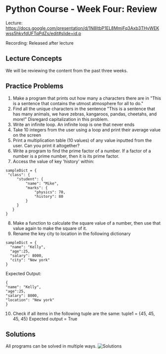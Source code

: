 # Python Course - Week Four: Review
Lecture: https://docs.google.com/presentation/d/1N8ItbP1EL8MmjFq3Axb3THyWEKwss5hkvfdUFTqPdZs/edit#slide=id.p

Recording: Released after lecture


## Lecture Concepts
We will be reviewing the content from the past three weeks.

## Practice Problems
1. Make a program that prints out how many a characters there are in "This is a sentence that contains the utmost atmosphere for all to do."
2. Find all the unique characters in the sentence "This is a sentence that has many animals, we have zebras, kangaroos, pandas, cheetahs, and more!" Disregard capitalization in this problem.
3.  Write an infinite loop. An infinite loop is one that never ends
4. Take 10 integers from the user using a loop and print their average value on the screen
5. Print a multiplication table (10 values) of any value inputted from the user. Can you print it altogether?
6. Write a program to find the prime factor of a number. If a factor of a number is a prime number, then it is its prime factor.
7. Access the value of key 'history' within:
```
sampleDict = {
 "class": {
     "student": {
         "name": "Mike",
         "marks": {
             "physics": 70,
             "history": 80
         }
     }
   }
}
```
8. Make a function to calculate the square value of a number, then use that value again to make the square of it.
9. Rename the key city to location in the following dictionary
```
sampleDict = {
  "name": "Kelly",
  "age":25,
  "salary": 8000,
  "city": "New york"
}
```
Expected Output:
```
{
"name": "Kelly",
"age":25,
"salary": 8000,
"location": "New york"
}
```
10. Check if all items in the following tuple are the same: tuple1 = {45, 45, 45, 45}
Expected output = True

## Solutions
All programs can be solved in multiple ways. ![Solutions](https://github.com/ktptran/pcm_functions/blob/master/python_workshops/intro_python/Workshop%204%20-%20Review/Solutions%20to%20Practice%20Problems.ipynb)
